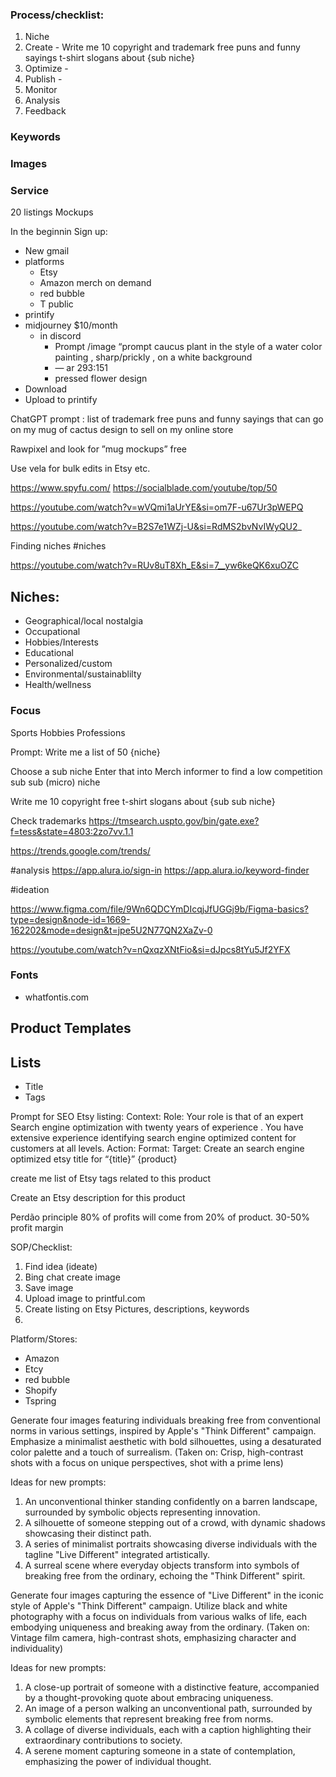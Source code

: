 

### Process/checklist:
1. Niche
2. Create  - Write me 10 copyright and trademark free puns and funny sayings t-shirt slogans about {sub niche}
3. Optimize  - 
4. Publish - 
5. Monitor
6. Analysis
7. Feedback


### Keywords
### Images
### Service


20 listings 
Mockups


In the beginnin
Sign up:
-  New gmail
-  platforms
	- Etsy
	- Amazon merch on demand
	- red bubble
	- T public
 - printify
- midjourney $10/month
	- in discord
		- Prompt /image “prompt caucus plant in the style of a water color painting , sharp/prickly , on a white background
		- — ar 293:151
		- pressed flower design 
- Download 
- Upload to printify

ChatGPT prompt : list of trademark free puns and funny sayings that can go on my mug of cactus design to sell on my online store

Rawpixel and look for ”mug mockups” free



Use vela for bulk edits in Etsy etc.

https://www.spyfu.com/
https://socialblade.com/youtube/top/50


https://youtube.com/watch?v=wVQmi1aUrYE&si=om7F-u67Ur3pWEPQ

https://youtube.com/watch?v=B2S7e1WZj-U&si=RdMS2bvNvIWyQU2_

Finding niches #niches

https://youtube.com/watch?v=RUv8uT8Xh_E&si=7__yw6keQK6xuOZC

## Niches:
 - Geographical/local nostalgia
 - Occupational
 - Hobbies/Interests
 - Educational
 - Personalized/custom
 - Environmental/sustainablilty
 - Health/wellness

### Focus
Sports
Hobbies
Professions

Prompt:
Write me a list of 50 {niche}

Choose a sub niche
Enter that into Merch informer to find a low competition sub sub (micro) niche

Write me 10 copyright free t-shirt slogans about {sub sub niche}

Check trademarks
https://tmsearch.uspto.gov/bin/gate.exe?f=tess&state=4803:2zo7vv.1.1

https://trends.google.com/trends/

#analysis
https://app.alura.io/sign-in
https://app.alura.io/keyword-finder

#ideation

https://www.figma.com/file/9Wn6QDCYmDIcqjJfUGGj9b/Figma-basics?type=design&node-id=1669-162202&mode=design&t=jpe5U2N77QN2XaZv-0

https://youtube.com/watch?v=nQxqzXNtFio&si=dJpcs8tYu5Jf2YFX

### Fonts
 - whatfontis.com

## Product Templates


## Lists
 - Title
 - Tags 

Prompt for SEO Etsy listing:
Context:
Role: Your role is that of an expert Search engine optimization  with twenty years of experience . You have extensive experience identifying search engine optimized content for customers at all levels.
Action:
Format:
Target: 
Create an search engine optimized etsy title for “{title}” {product}

create me list of Etsy tags related to this product

Create an Etsy description for this product



Perdão principle 80% of profits will come from 20% of product.
30-50% profit margin 


SOP/Checklist:

1. Find idea (ideate)
2. Bing chat create image 
3. Save image
4. Upload image to printful.com
5. Create listing on Etsy Pictures, descriptions, keywords 
6. 

Platform/Stores:
 - Amazon
 - Etcy
 - red bubble
 - Shopify
 - Tspring 


Generate four images featuring individuals breaking free from conventional norms in various settings, inspired by Apple's "Think Different" campaign. Emphasize a minimalist aesthetic with bold silhouettes, using a desaturated color palette and a touch of surrealism. (Taken on: Crisp, high-contrast shots with a focus on unique perspectives, shot with a prime lens)

Ideas for new prompts:
1. An unconventional thinker standing confidently on a barren landscape, surrounded by symbolic objects representing innovation.
2. A silhouette of someone stepping out of a crowd, with dynamic shadows showcasing their distinct path.
3. A series of minimalist portraits showcasing diverse individuals with the tagline "Live Different" integrated artistically.
4. A surreal scene where everyday objects transform into symbols of breaking free from the ordinary, echoing the "Think Different" spirit.

Generate four images capturing the essence of "Live Different" in the iconic style of Apple's "Think Different" campaign. Utilize black and white photography with a focus on individuals from various walks of life, each embodying uniqueness and breaking away from the ordinary. (Taken on: Vintage film camera, high-contrast shots, emphasizing character and individuality)

Ideas for new prompts:
1. A close-up portrait of someone with a distinctive feature, accompanied by a thought-provoking quote about embracing uniqueness.
2. An image of a person walking an unconventional path, surrounded by symbolic elements that represent breaking free from norms.
3. A collage of diverse individuals, each with a caption highlighting their extraordinary contributions to society.
4. A serene moment capturing someone in a state of contemplation, emphasizing the power of individual thought.
